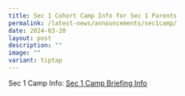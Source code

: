 ```yaml
---
title: Sec 1 Cohort Camp Info for Sec 1 Parents
permalink: /latest-news/announcements/sec1camp/
date: 2024-03-20
layout: post
description: ""
image: ""
variant: tiptap
---
```

<p>Sec 1 Camp Info: <a href="/files/Briefing_Slides_for_QTSS_SEC_1_Cohort_Camp_6_to_9_May_2024.pdf" rel="noopener noreferrer nofollow" target="_blank">Sec 1 Camp Briefing Info</a>
</p>